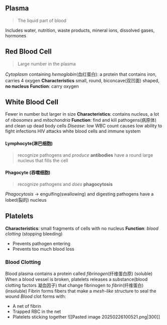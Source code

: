 ## Plasma
> The liquid part of blood

Includes water, nutrition, waste products, mineral ions, dissolved gases, hormones

## Red Blood Cell
> Large number in the plasma

*Cytoplasm* containing *hemoglobin*(血红蛋白): a protein that contains iron, carries 4 oxygen
**Characteristics** small, round, biconcave(双凹面) shaped, **no nucleus**
**Function**: carry oxygen

## White Blood Cell
Fewer in number but larger in size
**Characteristics**: contains nucleus, a lot of *ribosomes* and *mitochondria*
**Function**: find and kill pathogens(病原体) and clean up dead body cells
*Disease*: low WBC count causes low ability to fight infections
HIV attacks white blood cells and immune system
#### Lymphocyte(淋巴细胞)
> recognize pathogens and *produce* **antibodies**
> have a round large nucleus that fills the cell
#### Phagocyte (吞噬细胞)
> recognize pathogens and *does* **phagocytosis**

*Phagocytosis* -> engulfing(swallowing) and digesting pathogens
have a lobed(裂的) nucleus
## Platelets
**Characteristics**: small fragments of cells with no nucleus
**Function**: *blood clotting* (stopping bleeding)
- Prevents pathogen entering
- Prevents too much blood loss
### Blood Clotting
Blood plasma contains a protein called *fibrinogen*(纤维蛋白原) (soluble)
When a blood vessel is broken, platelets releases a substance(blood clotting factors 凝血因子) that change fibrinogen to *fibrin*(纤维蛋白) (insoluble)
Fibrin forms fibers that make a *mesh-like* structure to seal the wound
*Blood* clot forms with:
- A net of fibrin
- Trapped RBC in the net
- Platelets sticking together
![[Pasted image 20250226100521.png|300]]


